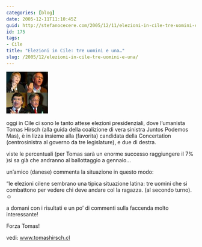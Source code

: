 ```yaml
---
categories: [blog]
date: 2005-12-11T11:10:45Z
guid: http://stefanocecere.com/2005/12/11/elezioni-in-cile-tre-uomini-e-una/
id: 175
tags:
- Cile
title: "Elezioni in Cile: tre uomini e una…"
slug: /2005/12/elezioni-in-cile-tre-uomini-e-una/
---
```


![](../../../assets/img/post/2005/4amigos.jpg)

oggi in Cile ci sono le tanto attese elezioni presidenziali, dove l’umanista Tomas Hirsch (alla guida della coalizione di vera sinistra Juntos Podemos Mas), è in lizza insieme alla (favorita) candidata della Concertation (centrosinistra al governo da tre legislature), e due di destra.
  
viste le percentuali (per Tomas sarà un enorme successo raggiungere il 7% )si sa già che andranno al ballottaggio a gennaio…

un’amico (danese) commenta la situazione in questo modo:
  
“le elezioni cilene sembrano una tipica situazione latina: tre uomini che si combattono per vedere chi deve andare col la ragazza. (al secondo turno). ☺

a domani con i risultati e un po’ di commenti sulla faccenda molto interessante!
  
Forza Tomas!
  
vedi: <a href="http://www.tomashirsch.cl">www.tomashirsch.cl</a>